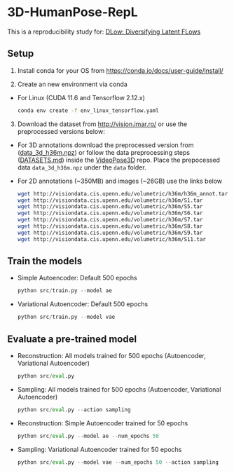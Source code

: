 # 3D-HumanPose-RepL

This is a reproducibility study for: [DLow: Diversifying Latent FLows](https://arxiv.org/pdf/2003.08386.pdf)

## Setup

1. Install conda for your OS from https://conda.io/docs/user-guide/install/

2. Create an new environment via conda

- For Linux (CUDA 11.6 and Tensorflow 2.12.x)
    ```bash
    conda env create -f env_linux_tensorflow.yaml
    ```

3. Download the dataset from http://vision.imar.ro/ or use the preprocessed versions below:

- For 3D annotations download the preprocessed version from ([data_3d_h36m.npz](https://drive.google.com/file/d/1VrPFnUWxb56SXrkucy-HIxjcc6t80uxi/view?usp=share_link)) or follow the data preprocessing steps ([DATASETS.md](https://github.com/facebookresearch/VideoPose3D/blob/master/DATASETS.md)) inside the [VideoPose3D](https://github.com/facebookresearch/VideoPose3D) repo. Place the prepocessed data ``data_3d_h36m.npz`` under the ``data`` folder.

- For 2D annotations (~350MB) and images (~26GB) use the links below

    ```bash
    wget http://visiondata.cis.upenn.edu/volumetric/h36m/h36m_annot.tar
    wget http://visiondata.cis.upenn.edu/volumetric/h36m/S1.tar
    wget http://visiondata.cis.upenn.edu/volumetric/h36m/S5.tar
    wget http://visiondata.cis.upenn.edu/volumetric/h36m/S6.tar
    wget http://visiondata.cis.upenn.edu/volumetric/h36m/S7.tar
    wget http://visiondata.cis.upenn.edu/volumetric/h36m/S8.tar
    wget http://visiondata.cis.upenn.edu/volumetric/h36m/S9.tar
    wget http://visiondata.cis.upenn.edu/volumetric/h36m/S11.tar
    ```

## Train the models

- Simple Autoencoder: Default 500 epochs

    ```python
    python src/train.py --model ae
    ```

- Variational Autoencoder: Default 500 epochs
    ```python
    python src/train.py --model vae
    ```

## Evaluate a pre-trained model

- Reconstruction: All models trained for 500 epochs (Autoencoder, Variational Autoencoder)

    ```python
    python src/eval.py
    ```

- Sampling: All models trained for 500 epochs (Autoencoder, Variational Autoencoder)

    ```python
    python src/eval.py --action sampling
    ```

- Reconstruction: Simple Autoencoder trained for 50 epochs

    ```python
    python src/eval.py --model ae --num_epochs 50
    ```

- Sampling: Variational Autoencoder trained for 50 epochs

    ```python
    python src/eval.py --model vae --num_epochs 50 --action sampling
    ```

